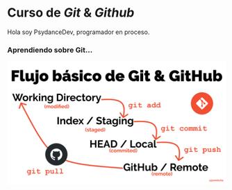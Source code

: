 # Curso de _Git_ & _Github_

Hola soy PsydanceDev, programador en proceso.

### Aprendiendo sobre Git...

![Flujo de Git](git-flow.png)
